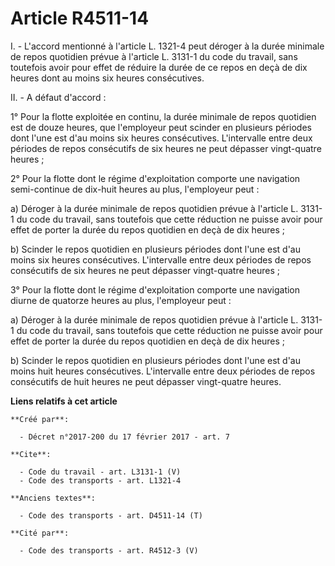 # Article R4511-14

I. - L'accord mentionné à l'article L. 1321-4 peut déroger à la durée minimale de repos quotidien prévue à l'article L.
3131-1 du code du travail, sans toutefois avoir pour effet de réduire la durée de ce repos en deçà de dix heures dont au
moins six heures consécutives. 

II. - A défaut d'accord : 

1° Pour la flotte exploitée en continu, la durée minimale de repos quotidien est de douze heures, que l'employeur peut
scinder en plusieurs périodes dont l'une est d'au moins six heures consécutives. L'intervalle entre deux périodes de repos
consécutifs de six heures ne peut dépasser vingt-quatre heures ; 

2° Pour la flotte dont le régime d'exploitation comporte une navigation semi-continue de dix-huit heures au plus, l'employeur
peut : 

a) Déroger à la durée minimale de repos quotidien prévue à l'article L. 3131-1 du code du travail, sans toutefois que cette
réduction ne puisse avoir pour effet de porter la durée du repos quotidien en deçà de dix heures ; 

b) Scinder le repos quotidien en plusieurs périodes dont l'une est d'au moins six heures consécutives. L'intervalle entre
deux périodes de repos consécutifs de six heures ne peut dépasser vingt-quatre heures ; 

3° Pour la flotte dont le régime d'exploitation comporte une navigation diurne de quatorze heures au plus, l'employeur
peut : 

a) Déroger à la durée minimale de repos quotidien prévue à l'article L. 3131-1 du code du travail, sans toutefois que cette
réduction ne puisse avoir pour effet de porter la durée du repos quotidien en deçà de dix heures ; 

b) Scinder le repos quotidien en plusieurs périodes dont l'une est d'au moins huit heures consécutives. L'intervalle entre
deux périodes de repos consécutifs de huit heures ne peut dépasser vingt-quatre heures.

**Liens relatifs à cet article**

	**Créé par**:

	  - Décret n°2017-200 du 17 février 2017 - art. 7

	**Cite**:

	  - Code du travail - art. L3131-1 (V)
	  - Code des transports - art. L1321-4

	**Anciens textes**:

	  - Code des transports - art. D4511-14 (T)

	**Cité par**:

	  - Code des transports - art. R4512-3 (V)
